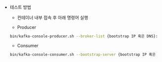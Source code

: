 * 테스트 방법
    * 컨테이너 내부 접속 후 아래 명령어 실행

    * Producer
    ```bash
    bin/kafka-console-producer.sh --broker-list {bootstrap IP 혹은 DNS}:9092 --topic {TOPIC 이름}
    ```

    * Consumer
    ```bash
    bin/kafka-console-consumer.sh --bootstrap-server {bootstrap IP 혹은 DNS}:9092 --topic {TOPIC 이름} --from-beginning
    ```